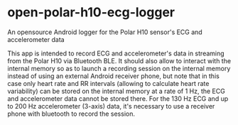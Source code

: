 # open-polar-h10-ecg-logger
An opensource Android logger for the Polar H10 sensor's ECG and accelerometer data

This app is intended to record ECG and accelerometer's data in streaming from the Polar H10 via Bluetooth BLE. It should also allow to interact with the internal memory so as to launch a recording session on the internal memory instead of using an external Android receiver phone, but note that in this case only heart rate and RR intervals (allowing to calculate heart rate variability) can be stored on the internal memory at a rate of 1 Hz, the ECG and accelerometer data cannot be stored there. For the 130 Hz ECG and up to 200 Hz accelerometer (3-axis) data, it's necessary to use a receiver phone with bluetooth to record the session.
